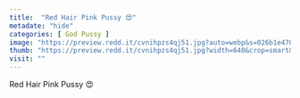 ```yaml
---
title:  "Red Hair Pink Pussy 😍"
metadate: "hide"
categories: [ God Pussy ]
image: "https://preview.redd.it/cvnihpzs4qj51.jpg?auto=webp&s=026b1e47010f3cb8b856e40b9ae9101d1cc0ffbd"
thumb: "https://preview.redd.it/cvnihpzs4qj51.jpg?width=640&crop=smart&auto=webp&s=b1e25efed0579bd7c525ce03844650bc173fe1b9"
visit: ""
---
```

Red Hair Pink Pussy 😍
